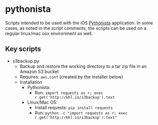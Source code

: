 # pythonista

Scripts intended to be used with the iOS [Pythonista](http://omz-software.com/pythonista/) application. In some cases, as noted in the script comments, the scripts can be used on a regular linux/mac osx environment as well.

## Key scripts

- s3backup.py
  - Backup and restore the working directory to a tar zip file in an Amazon S3 bucket
  - Requires: `aws.conf` (created by the installer below)
  - Installation
    - Pythonista: 
      - Run: `import requests as r; exec r.get('http://khl.io/s3backup').text`
    - Linux/Mac OS:
      - Install requests: `pip install requests`
      - Run: `python -c "import requests as r; exec r.get('http://khl.io/s3backup').text"`
